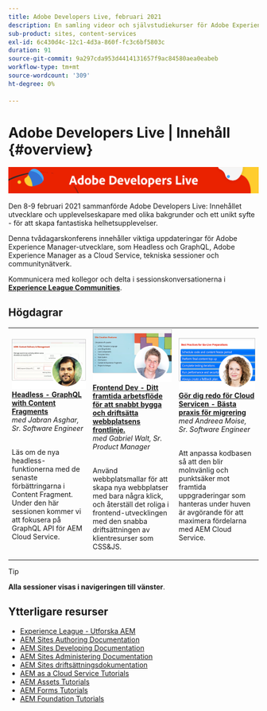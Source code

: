 ```yaml
---
title: Adobe Developers Live, februari 2021
description: En samling videor och självstudiekurser för Adobe Experience Manager Sites som levereras som en del av Adobe Developers Live Content Event.
sub-product: sites, content-services
exl-id: 6c430d4c-12c1-4d3a-860f-fc3c6bf5803c
duration: 91
source-git-commit: 9a297cda953d4414131657f9ac84580aea0eabeb
workflow-type: tm+mt
source-wordcount: '309'
ht-degree: 0%

---
```


# Adobe Developers Live | Innehåll {#overview}

<img alt="Adobe Developers Live" src="/help/adobe-developers-live/assets/adl.png" />

Den 8-9 februari 2021 sammanförde Adobe Developers Live: Innehållet utvecklare och upplevelseskapare med olika bakgrunder och ett unikt syfte - för att skapa fantastiska helhetsupplevelser.

Denna tvådagarskonferens innehåller viktiga uppdateringar för Adobe Experience Manager-utvecklare, som Headless och GraphQL, Adobe Experience Manager as a Cloud Service, tekniska sessioner och communitynätverk.

Kommunicera med kollegor och delta i sessionskonversationerna i **[Experience League Communities](https://adobe.ly/36Yd3v6)**.

## Högdagrar

<table>
  <tr>
   <td>
      <a href="headless-graphql-content-fragments.md">
      <img alt="Headless - GraphQL with Content Fragments" src="/help/adobe-developers-live/assets/jabran.png"/>
      </a>
      <div>
         <a href="headless-graphql-content-fragments.md"><strong>Headless - GraphQL with Content Fragments</strong></a>         
         <br/><em>med Jabran Asghar, Sr. Software Engineer</em>
      </div>
      <p>
        <br/>
         Läs om de nya headless-funktionerna med de senaste förbättringarna i Content Fragment. Under den här sessionen kommer vi att fokusera på GraphQL API för AEM Cloud Service.
      </p>
     </td>   
     <td>
      <a href="rapid-frontend-devlopment.md">
      <img alt="Frontend Dev - Ditt framtida arbetsflöde för att snabbt bygga och driftsätta webbplatsens frontlinje." src="/help/adobe-developers-live/assets/gabriel.png"/>
      </a>
      <div>
         <a href="rapid-frontend-devlopment.md"><strong>Frontend Dev - Ditt framtida arbetsflöde för att snabbt bygga och driftsätta webbplatsens frontlinje.</strong></a>
         <br/><em>med Gabriel Walt, Sr. Product Manager</em>
      </div>
      <p>
        <br/>
         Använd webbplatsmallar för att skapa nya webbplatser med bara några klick, och återställ det roliga i frontend-utvecklingen med den snabba driftsättningen av klientresurser som CSS&amp;JS.
      </p>
   </td>
   </td>
     <td>
      <a href="get-ready-aem-cloud.md">
      <img alt="Gör dig redo för Cloud Servicen - Bästa praxis för migrering" src="/help/adobe-developers-live/assets/andreea.png"/>
      </a>
      <div>
         <a href="get-ready-aem-cloud.md"><strong>Gör dig redo för Cloud Servicen - Bästa praxis för migrering</strong></a>
         <br/><em>med Andreea Moise, Sr. Software Engineer</em>
      </div>
      <p>
        <br/>
         Att anpassa kodbasen så att den blir molnvänlig och punktsäker mot framtida uppgraderingar som hanteras under huven är avgörande för att maximera fördelarna med AEM Cloud Service.
      </p>
   </td>
  </tr>
</table>

>[!TIP]
>
>**Alla sessioner visas i navigeringen till vänster**.

## Ytterligare resurser

* [Experience League - Utforska AEM](https://experienceleague.adobe.com/#recommended/solutions/experience-manager)
* [AEM Sites Authoring Documentation](https://experienceleague.adobe.com/docs/experience-manager-65/authoring/home.html)
* [AEM Sites Developing Documentation](https://experienceleague.adobe.com/docs/experience-manager-65/developing/home.html)
* [AEM Sites Administering Documentation](https://experienceleague.adobe.com/docs/experience-manager-65/administering/home.html)
* [AEM Sites driftsättningsdokumentation](https://experienceleague.adobe.com/docs/experience-manager-65/deploying/home.html)
* [AEM as a Cloud Service Tutorials](https://experienceleague.adobe.com/docs/experience-manager-learn/cloud-service/overview.html)
* [AEM Assets Tutorials](https://experienceleague.adobe.com/docs/experience-manager-learn/assets/overview.html)
* [AEM Forms Tutorials](https://experienceleague.adobe.com/docs/experience-manager-learn/forms/overview.html)
* [AEM Foundation Tutorials](https://experienceleague.adobe.com/docs/experience-manager-learn/foundation/overview.html)

